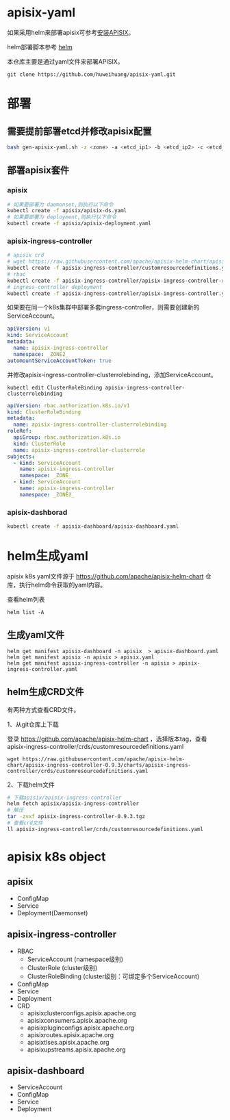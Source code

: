 # apisix-yaml

如果采用helm来部署apisix可参考[安装APISIX](https://blog.huweihuang.com/kubernetes-notes/network/gateway/install/)。

helm部署脚本参考 [helm](helm)

本仓库主要是通过yaml文件来部署APISIX。

```
git clone https://github.com/huweihuang/apisix-yaml.git
```

# 部署

## 需要提前部署etcd并修改apisix配置

```bash
bash gen-apisix-yaml.sh -z <zone> -a <etcd_ip1> -b <etcd_ip2> -c <etcd_ip3>
```

## 部署apisix套件

### apisix

```bash
# 如果要部署为 daemonset,则执行以下命令
kubectl create -f apisix/apisix-ds.yaml
# 如果要部署为 deployment,则执行以下命令
kubectl create -f apisix/apisix-deployment.yaml
```

### apisix-ingress-controller

```bash
# apisix crd
# wget https://raw.githubusercontent.com/apache/apisix-helm-chart/apisix-ingress-controller-0.9.3/charts/apisix-ingress-controller/crds/customresourcedefinitions.yaml
kubectl create -f apisix-ingress-controller/customresourcedefinitions.yaml
# rbac
kubectl create -f apisix-ingress-controller/apisix-ingress-controller-rbac.yaml
# ingress-controller deployment
kubectl create -f apisix-ingress-controller/apisix-ingress-controller.yaml
```

如果要在同一个k8s集群中部署多套ingress-controller，则需要创建新的ServiceAccount。

```yaml
apiVersion: v1
kind: ServiceAccount
metadata:
  name: apisix-ingress-controller
  namespace: _ZONE2_
automountServiceAccountToken: true
```

并修改apisix-ingress-controller-clusterrolebinding，添加ServiceAccount。

```
kubectl edit ClusterRoleBinding apisix-ingress-controller-clusterrolebinding
```

```yaml
apiVersion: rbac.authorization.k8s.io/v1
kind: ClusterRoleBinding
metadata:
  name: apisix-ingress-controller-clusterrolebinding
roleRef:
  apiGroup: rbac.authorization.k8s.io
  kind: ClusterRole
  name: apisix-ingress-controller-clusterrole
subjects:
  - kind: ServiceAccount
    name: apisix-ingress-controller
    namespace: _ZONE_
  - kind: ServiceAccount
    name: apisix-ingress-controller
    namespace: _ZONE2_
```

### apisix-dashborad

```bash
kubectl create -f apisix-dashboard/apisix-dashboard.yaml
```

# helm生成yaml

apisix k8s yaml文件源于 https://github.com/apache/apisix-helm-chart 仓库，执行helm命令获取的yaml内容。

查看helm列表

```
helm list -A
```

## 生成yaml文件

```
helm get manifest apisix-dashboard -n apisix  > apisix-dashboard.yaml
helm get manifest apisix -n apisix > apisix.yaml
helm get manifest apisix-ingress-controller -n apisix > apisix-ingress-controller.yaml
```

## helm生成CRD文件

有两种方式查看CRD文件。

1、从git仓库上下载

登录 https://github.com/apache/apisix-helm-chart ，选择版本tag，查看apisix-ingress-controller/crds/customresourcedefinitions.yaml

```
wget https://raw.githubusercontent.com/apache/apisix-helm-chart/apisix-ingress-controller-0.9.3/charts/apisix-ingress-controller/crds/customresourcedefinitions.yaml
```

2、下载helm文件

```bash
# 下载apisix/apisix-ingress-controller
helm fetch apisix/apisix-ingress-controller
# 解压
tar -zvxf apisix-ingress-controller-0.9.3.tgz
# 查看crd文件
ll apisix-ingress-controller/crds/customresourcedefinitions.yaml
```

# apisix k8s object

## apisix

- ConfigMap
- Service
- Deployment(Daemonset)

## apisix-ingress-controller

- RBAC
  - ServiceAccount (namespace级别)
  - ClusterRole (cluster级别)
  - ClusterRoleBinding (cluster级别：可绑定多个ServiceAccount)
- ConfigMap
- Service
- Deployment
- CRD
  - apisixclusterconfigs.apisix.apache.org
  - apisixconsumers.apisix.apache.org
  - apisixpluginconfigs.apisix.apache.org
  - apisixroutes.apisix.apache.org
  - apisixtlses.apisix.apache.org
  - apisixupstreams.apisix.apache.org

## apisix-dashboard

- ServiceAccount
- ConfigMap
- Service
- Deployment

